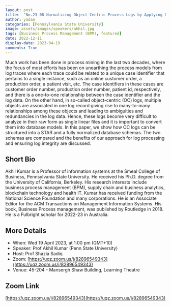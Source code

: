 ```yaml
---
layout: post
title:  "No.23-08 Normalizing Object-Centric Process Logs by Applying Database Principles "
author: yadan
categories: [Pennsylvania State University]
image: assets/images/speakers/akhil.jpg
tags: [Business Process Management (BPM), featured]
date: 2022-12-11
display-date: 2023-04-19
comments: True
---
```

Much work has been done in process mining in the last two decades,  where the focus of most efforts has been on unearthing the process models from log traces where each trace could be related to a unique case identifier that pertains to a single instance, such as an online customer order, a production order, a patient visit, etc. The case identifiers in these cases are customer order number, production order number, patient id, respectively, and there is a one-to-one relationship between the case identifier and the log data. On the other hand, in so-called object-centric (OC) logs, multiple objects are associated in one log record giving rise to many-to-many relationships among these objects and leading to ambiguities and redundancies in the log data. Hence, these logs become very difficult to analyze in their raw form as single linear files and it is important to convert them into database models.  In this paper, we show how OC logs can be structured into a STAR and a fully normalized database schemas. The two schemas are compared and the benefits of our approach for log processing and ensuring log integrity are discussed.


## Short Bio

Akhil Kumar is a Professor of information systems at the Smeal College of Business, Pennsylvania State University. He received his Ph.D. degree from the University of California, Berkeley. His research interests include business process management (BPM), supply chain and business analytics, blockchain technology and health IT. Kumar has received funding from the National Science Foundation and many corporations. He is an Associate Editor for the ACM Transactions on Management Information Systems. His book, Business Process management, was published by Routledge in 2018.  He is a Fulbright scholar for 2022-23 in Australia.

## More Details
+ When: Wed 19 April 2023, at 1:00 pm (GMT+10)
+ Speaker: Prof Akhil Kumar (Penn State University)
+ Host: Prof Shazia Sadiq
+ Zoom: [https://uqz.zoom.us/j/82896549343](https://uqz.zoom.us/j/82896549343)
+ Venue: 45-204 - Mansergh Shaw Building, Learning Theatre

## Zoom Link
[https://uqz.zoom.us/j/82896549343](https://uqz.zoom.us/j/82896549343)
